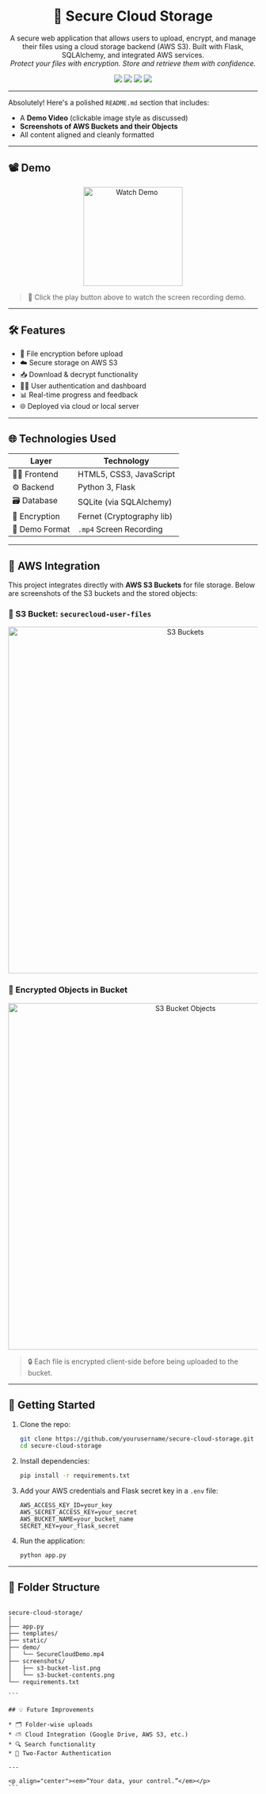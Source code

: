<h1 align="center">🔐 Secure Cloud Storage</h1>
<p align="center">
  A secure web application that allows users to upload, encrypt, and manage their files using a cloud storage backend (AWS S3). Built with Flask, SQLAlchemy, and integrated AWS services.<br>
  <em>Protect your files with encryption. Store and retrieve them with confidence.</em>
</p>

<p align="center">
  <img src="https://img.shields.io/badge/Python-3.10-blue.svg" />
  <img src="https://img.shields.io/badge/Flask-2.x-orange.svg" />
  <img src="https://img.shields.io/badge/Status-Active-brightgreen.svg" />
  <img src="https://img.shields.io/badge/License-MIT-yellow.svg" />
</p>

---
Absolutely! Here's a polished `README.md` section that includes:

* A **Demo Video** (clickable image style as discussed)
* **Screenshots of AWS Buckets and their Objects**
* All content aligned and cleanly formatted

---

## 📽️ Demo

<p align="center">
  <a href="./demo/SecureCloudDemo.mp4">
    <img src="https://imgs.search.brave.com/d6gWtszbktHmpU-rlAXmVNmGIsC5v4fJiFy-I1SYn9s/rs:fit:500:0:1:0/g:ce/aHR0cHM6Ly93d3cu/ZnJlZXBuZ2xvZ29z/LmNvbS91cGxvYWRz/L3lvdXR1YmUtcGxh/eS1idXR0b24tcG5n/L3lvdXR1YmUtcGxh/eS1idXR0b24teW91/dHViZS1zdWJzY3Jp/YmUtYnV0dG9uLWFu/ZC1iZWxsLWljb24t/ZnVsbC1zZXQtcG5n/LWdyZWVuLXNjcmVl/bi1tdGMtdHV0b3Jp/YWxzLTE5LnBuZw" alt="Watch Demo" width="200"/>
  </a>
</p>

> 🔹 Click the play button above to watch the screen recording demo.

---

## 🛠️ Features

- 🔐 File encryption before upload
- ☁️ Secure storage on AWS S3
- 📥 Download & decrypt functionality
- 🧑‍💻 User authentication and dashboard
- 📊 Real-time progress and feedback
- 🌐 Deployed via cloud or local server

---

## 🌐 Technologies Used

| Layer         | Technology              |
|---------------|--------------------------|
| 👨‍💻 Frontend     | HTML5, CSS3, JavaScript      |
| ⚙️ Backend      | Python 3, Flask            |
| 🗃️ Database     | SQLite (via SQLAlchemy)     |
| 🔐 Encryption   | Fernet (Cryptography lib)   |
| 🎥 Demo Format | `.mp4` Screen Recording     |

---

## 🧳 AWS Integration

This project integrates directly with **AWS S3 Buckets** for file storage. Below are screenshots of the S3 buckets and the stored objects:

### 📁 S3 Bucket: `securecloud-user-files`

<p align="center">
  <img src="./screenshots/s3-bucket-list.png" alt="S3 Buckets" width="700"/>
</p>

### 📂 Encrypted Objects in Bucket

<p align="center">
  <img src="./screenshots/s3-bucket-contents.png" alt="S3 Bucket Objects" width="700"/>
</p>

> 🔒 Each file is encrypted client-side before being uploaded to the bucket.

---

## 🚀 Getting Started

1. Clone the repo:
    ```bash
    git clone https://github.com/yourusername/secure-cloud-storage.git
    cd secure-cloud-storage
    ```

2. Install dependencies:
    ```bash
    pip install -r requirements.txt
    ```

3. Add your AWS credentials and Flask secret key in a `.env` file:
    ```
    AWS_ACCESS_KEY_ID=your_key
    AWS_SECRET_ACCESS_KEY=your_secret
    AWS_BUCKET_NAME=your_bucket_name
    SECRET_KEY=your_flask_secret
    ```

4. Run the application:
    ```bash
    python app.py
    ```

---

## 📎 Folder Structure

````

secure-cloud-storage/
│
├── app.py
├── templates/
├── static/
├── demo/
│   └── SecureCloudDemo.mp4
├── screenshots/
│   ├── s3-bucket-list.png
│   └── s3-bucket-contents.png
└── requirements.txt

```

## 💡 Future Improvements

* 🗂️ Folder-wise uploads
* ⛅ Cloud Integration (Google Drive, AWS S3, etc.)
* 🔍 Search functionality
* 🔑 Two-Factor Authentication

---

<p align="center"><em>“Your data, your control.”</em></p>
```

